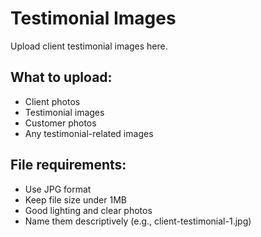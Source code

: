 # Testimonial Images

Upload client testimonial images here.

## What to upload:
- Client photos
- Testimonial images
- Customer photos
- Any testimonial-related images

## File requirements:
- Use JPG format
- Keep file size under 1MB
- Good lighting and clear photos
- Name them descriptively (e.g., client-testimonial-1.jpg)